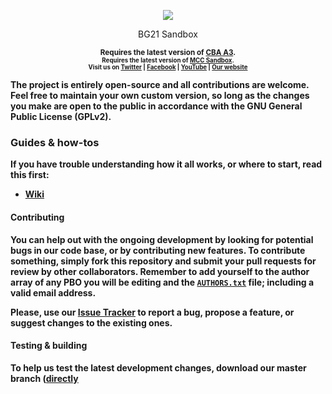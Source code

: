 <p align="center">
    <img src="http://www.battlegroup21.com/styles/WoWDraenor/theme/images/logo_bg21.png">
    <p align="center">BG21 Sandbox</p>
</p>

<p align="center">
    <sup><strong>Requires the latest version of <a href="https://github.com/CBATeam/CBA_A3/releases">CBA A3</a>.<br/>
    <sup><strong>Requires the latest version of <a href="https://forums.bistudio.com/topic/142042-mcc-sandbox-3-dynamic-mission-creating-tool-for-arma-3/">MCC Sandbox</a>.<br/>
    Visit us on <a href="https://twitter.com/BattleGroup21">Twitter</a> | <a href="https://www.facebook.com/battlegroup21">Facebook</a> | <a href="https://www.youtube.com/c/Battlegroup21">YouTube</a> | <a href="http://www.battlegroup21.com">Our website</a></strong></sup>
</p>

The project is entirely **open-source** and all contributions are welcome. Feel free to maintain your own custom version, so long as the changes you make are open to the public in accordance with the GNU General Public License (GPLv2).

### Guides & how-tos
If you have trouble understanding how it all works, or where to start, read this first:
- [Wiki](https://github.com/ElTyranos/BG21_Sandbox.altis/wiki)

#### Contributing
You can help out with the ongoing development by looking for potential bugs in our code base, or by contributing new features. To contribute something, simply fork this repository and submit your pull requests for review by other collaborators. Remember to add yourself to the author array of any PBO you will be editing and the [`AUTHORS.txt`](https://github.com/acemod/ACE3/blob/master/AUTHORS.txt) file; including a valid email address.

Please, use our [Issue Tracker](https://github.com/ElTyranos/BG21_Sandbox.altis/issues) to report a bug, propose a feature, or suggest changes to the existing ones.

#### Testing & building
To help us test the latest development changes, download our master branch ([directly](https://github.com/ElTyranos/BG21_Sandbox.altis/archive/master.zip)
